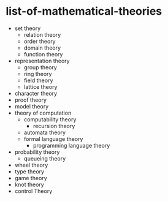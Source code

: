 # list-of-mathematical-theories

- set theory
  - relation theory
  - order theory
  - domain theory
  - function theory
- representation theory
  - group theory
  - ring theory
  - field theory
  - lattice theory
- character theory
- proof theory
- model theory
- theory of computation
  - computability theory
    - recursion theory
  - automata theory
  - formal language theory
    - programming language theory
- probability theory
  - queueing theory
- wheel theory
- type theory
- game theory
- knot theory
- control Theory
